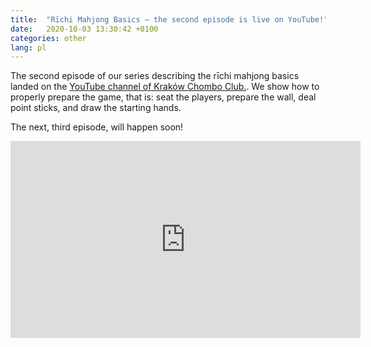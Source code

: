 ```yaml
---
title:  "Rīchi Mahjong Basics — the second episode is live on YouTube!"
date:   2020-10-03 13:30:42 +0100
categories: other
lang: pl
---
```


The second episode of our series describing the rīchi mahjong basics landed on the
[YouTube channel of Kraków Chombo Club.](https://www.youtube.com/channel/UCCsyYLtIHOPfZtL1o-iNzNA). 
We show how to properly prepare the game, that is: seat the players, prepare the wall, deal point sticks, and draw the starting hands.

The next, third episode, will happen soon!

<iframe width="560" height="315" src="https://www.youtube.com/embed/0PPLRwUljv8" frameborder="0" allow="accelerometer; autoplay; encrypted-media; gyroscope; picture-in-picture" allowfullscreen></iframe>
